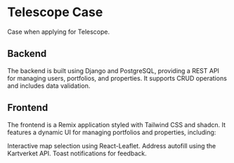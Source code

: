 # Telescope Case

Case when applying for Telescope.

## Backend

The backend is built using Django and PostgreSQL, providing a REST API for managing users, portfolios, and properties. It supports CRUD operations and includes data validation.

## Frontend

The frontend is a Remix application styled with Tailwind CSS and shadcn. It features a dynamic UI for managing portfolios and properties, including:

Interactive map selection using React-Leaflet.
Address autofill using the Kartverket API.
Toast notifications for feedback.
